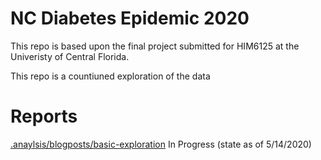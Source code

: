 # NC Diabetes Epidemic 2020
This repo is based upon the final project submitted for HIM6125 at the Univeristy of Central Florida.  

This repo is a countiuned exploration of the data

# Reports

[.anaylsis/blogposts/basic-exploration](https://raw.githack.com/mmmmtoasty19/nc-diabetes-epidemic-2020/master/analysis/blogposts/basic-exploration/basic-exploration.html)  In Progress (state as of 5/14/2020) 
